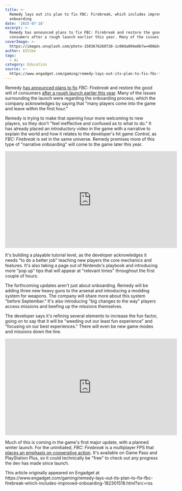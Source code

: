 ```yaml
---
title: >-
  Remedy lays out its plan to fix FBC: Firebreak, which includes improved
  onboarding
date: '2025-07-18'
excerpt: >-
  Remedy has announced plans to fix FBC: Firebreak and restore the good will of
  consumers after a rough launch earlier this year. Many of the issues sur...
coverImage: >-
  https://images.unsplash.com/photo-1503676260728-1c00da094a0b?w=400&h=200&fit=crop&auto=format
author: AIVibe
tags:
  - Ai
category: Education
source: >-
  https://www.engadget.com/gaming/remedy-lays-out-its-plan-to-fix-fbc-firebreak-which-includes-improved-onboarding-182301518.html?src=rss
---
```

<p>Remedy <a data-i13n="cpos:1;pos:1" href="https://store.steampowered.com/news/app/2272540/view/536607976683733002">has announced plans to fix</a> <em>FBC: Firebreak</em> and restore the good will of consumers <a data-i13n="cpos:2;pos:1" href="https://www.engadget.com/gaming/remedy-is-trying-to-fix-fbc-firebreak-in-response-to-middling-reviews-and-player-feedback-203805921.html">after a rough launch earlier this year</a>. Many of the issues surrounding the launch were regarding the onboarding process, which the company acknowledges by saying that &quot;many players come into the game and leave within the first hour.&quot;</p>
<p>Remedy is trying to make that opening hour more welcoming to new players, so they don&#39;t &quot;feel ineffective and confused as to what to do.&quot; It has already placed an introductory video in the game with a narrative to explain the world and how it relates to the developer&#39;s hit game <em>Control</em>, as <em>FBC: Firebreak</em> is set in the same universe. Remedy promises more of this type of &quot;narrative onboarding&quot; will come to the game later this year.</p>
<span id="end-legacy-contents"></span><div id="4222ced72a2c4dc8b2c10a7cd9cfa832"><iframe width="560" height="315" src="https://www.youtube.com/embed/3u_umhMcILI?si=cvCbKTaZGwHJp11v" title="YouTube video player" frameborder="0" allowfullscreen></iframe></div>
<p>It&#39;s building a playable tutorial level, as the developer acknowledges it needs &quot;to do a better job&quot; teaching new players the core mechanics and features. It&#39;s also taking a page out of Nintendo&#39;s playbook and introducing more &quot;pop up&quot; tips that will appear at &quot;relevant times&quot; throughout the first couple of hours.</p>
<p>The forthcoming updates aren&#39;t just about onboarding. Remedy will be adding three new heavy guns to the arsenal and introducing a modding system for weapons. The company will share more about this system &quot;before September.&quot; It&#39;s also introducing &quot;big changes to the way&quot; players access missions and beefing up the missions themselves.</p>
<p>The developer says it&#39;s refining several elements to increase the fun factor, going on to say that it will be &quot;weeding out our least fun experience&quot; and &quot;focusing on our best experiences.&quot; There will even be new game modes and missions down the line.</p>
<div id="843583130c734501a07e39ac48e435ec"><iframe width="560" height="315" src="https://www.youtube.com/embed/ScDCimMDtqM?si=0mSPZ28fXgILbQdC" title="YouTube video player" frameborder="0" allowfullscreen></iframe></div>
<p>Much of this is coming in the game&#39;s first major update, with a planned winter launch. For the uninitiated, <em>FBC: Firebreak</em> is a multiplayer FPS that <a data-i13n="cpos:3;pos:1" href="https://www.engadget.com/gaming/remedys-new-game-is-fbc-firebreak-a-co-op-shooter-in-the-control-universe-180702570.html">places an emphasis on cooperative action</a>. It&#39;s available on Game Pass and PlayStation Plus, so it could technically be &quot;free&quot; to check out any progress the dev has made since launch.</p>This article originally appeared on Engadget at https://www.engadget.com/gaming/remedy-lays-out-its-plan-to-fix-fbc-firebreak-which-includes-improved-onboarding-182301518.html?src=rss
